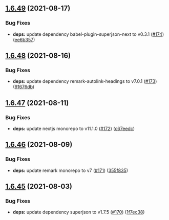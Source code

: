 ## [1.6.49](https://github.com/dds/bosabosa.org/compare/v1.6.48...v1.6.49) (2021-08-17)


### Bug Fixes

* **deps:** update dependency babel-plugin-superjson-next to v0.3.1 ([#174](https://github.com/dds/bosabosa.org/issues/174)) ([ee6b357](https://github.com/dds/bosabosa.org/commit/ee6b35737aa9aa8a9d0021610aa6e31c71436c65))



## [1.6.48](https://github.com/dds/bosabosa.org/compare/v1.6.47...v1.6.48) (2021-08-16)


### Bug Fixes

* **deps:** update dependency remark-autolink-headings to v7.0.1 ([#173](https://github.com/dds/bosabosa.org/issues/173)) ([91676db](https://github.com/dds/bosabosa.org/commit/91676dbb50f011d12a93f385e74d74884ee7422d))



## [1.6.47](https://github.com/dds/bosabosa.org/compare/v1.6.46...v1.6.47) (2021-08-11)


### Bug Fixes

* **deps:** update nextjs monorepo to v11.1.0 ([#172](https://github.com/dds/bosabosa.org/issues/172)) ([c67eedc](https://github.com/dds/bosabosa.org/commit/c67eedce4859ee122fe0a4f00a20f49aacb97a92))



## [1.6.46](https://github.com/dds/bosabosa.org/compare/v1.6.45...v1.6.46) (2021-08-09)


### Bug Fixes

* **deps:** update remark monorepo to v7 ([#171](https://github.com/dds/bosabosa.org/issues/171)) ([355f835](https://github.com/dds/bosabosa.org/commit/355f835a7b75d029db5f96315bba83d34dde3174))



## [1.6.45](https://github.com/dds/bosabosa.org/compare/v1.6.44...v1.6.45) (2021-08-03)


### Bug Fixes

* **deps:** update dependency superjson to v1.7.5 ([#170](https://github.com/dds/bosabosa.org/issues/170)) ([1f7ec38](https://github.com/dds/bosabosa.org/commit/1f7ec38dbb0046fc600b471afa1308e9b515b6ff))



